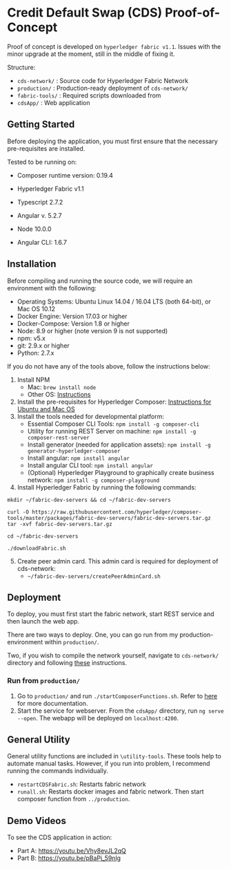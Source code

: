 # Credit Default Swap (CDS) Proof-of-Concept

Proof of concept is developed on `hyperledger fabric v1.1`. Issues with the minor upgrade at the moment, still in the middle of fixing it. 

Structure:

* `cds-network/`  : Source code for Hyperledger Fabric Network
* `production/`   : Production-ready deployment of `cds-network/`
* `fabric-tools/` : Required scripts downloaded from 
* `cdsApp/`       : Web application

## Getting Started

Before deploying the application, you must first ensure that the necessary pre-requisites are installed. 

Tested to be running on: 
* Composer runtime version: 0.19.4
* Hyperledger Fabric v1.1
* Typescript 2.7.2
* Angular v. 5.2.7
* Node 10.0.0

* Angular CLI: 1.6.7

## Installation

Before compiling and running the source code, we will require an environment with the following: 
* Operating Systems: Ubuntu Linux 14.04 / 16.04 LTS (both 64-bit), or Mac OS 10.12
* Docker Engine: Version 17.03 or higher
* Docker-Compose: Version 1.8 or higher
* Node: 8.9 or higher (note version 9 is not supported)
* npm: v5.x
* git: 2.9.x or higher
* Python: 2.7.x

If you do not have any of the tools above, follow the instructions below:
1. Install NPM
    * Mac: `brew install node`
    * Other OS: [Instructions](https://www.npmjs.com/get-npm)
2. Install the pre-requisites for Hyperledger Composer: [Instructions for Ubuntu and Mac OS](https://hyperledger.github.io/composer/latest/installing/installing-prereqs)
3. Install the tools needed for developmental platform:
    * Essential Composer CLI Tools: `npm install -g composer-cli`
    * Utility for running REST Server on machine: `npm install -g composer-rest-server`
    * Install generator (needed for application assets): `npm install -g generator-hyperledger-composer`
    * Install angular: `npm install angular`
    * Install angular CLI tool: `npm install angular`
    * (Optional) Hyperledger Playground to graphically create business network: `npm install -g composer-playground`
5. Install Hyperledger Fabric by running the following commands:
```
mkdir ~/fabric-dev-servers && cd ~/fabric-dev-servers

curl -O https://raw.githubusercontent.com/hyperledger/composer-tools/master/packages/fabric-dev-servers/fabric-dev-servers.tar.gz
tar -xvf fabric-dev-servers.tar.gz

cd ~/fabric-dev-servers

./downloadFabric.sh
```
5. Create peer admin card. This admin card is required for deployment of cds-network: 
    * `~/fabric-dev-servers/createPeerAdminCard.sh`

## Deployment

To deploy, you must first start the fabric network, start REST service and then launch the web app. 

There are two ways to deploy. One, you can go run from my production-environment within `production/`. 

Two, if you wish to compile the network yourself, navigate to `cds-network/` directory and following [these](cds-network/readme.md) instructions.

### Run from `production/`

1. Go to `production/` and run `./startComposerFunctions.sh`. Refer to [here](production/readme.md) for more documentation.
2. Start the service for webserver. From the `cdsApp/` directory, run `ng serve --open`. The webapp will be deployed on `localhost:4200`.

## General Utility
General utility functions are included in `\utility-tools`. These tools help to automate manual tasks. However, if you run into problem, I recommend running the commands individually.
* `restartCDSFabric.sh`: Restarts fabric network
* `runall.sh`: Restarts docker images and fabric network. Then start composer function from `../production`.

## Demo Videos

To see the CDS application in action:
* Part A: https://youtu.be/Vhy8evJL2qQ
* Part B: https://youtu.be/pBaPj_59nlg 